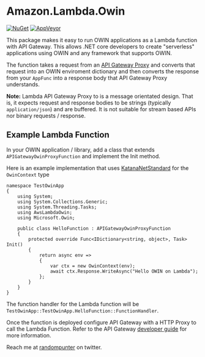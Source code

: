 # Amazon.Lambda.Owin

[![NuGet](https://img.shields.io/nuget/v/AwsLambdaOwin.svg)](https://www.nuget.org/packages/AwsLambdaOwin/)
[![AppVeyor](https://img.shields.io/appveyor/ci/damianh/awslambdaowin.svg)](https://ci.appveyor.com/project/damianh/awslambdaowin)

This package makes it easy to run OWIN applications as a Lambda function with
API Gateway. This allows .NET core developers to create "serverless" applications
using OWIN and any framework that supports OWIN.

The function takes a request from an [API Gateway Proxy](0) and converts that
request into an OWIN enviroment dictionary and then converts the response from
your `AppFunc` into a response body that API Gateway Proxy understands.

**Note:** Lambda API Gateway Proxy to is a message orientated design. That is, it
expects request and response bodies to be strings (typically `application/json`)
and are buffered. It is not suitable for stream based APIs nor binary requests /
response.

## Example Lambda Function

In your OWIN application / library, add a class that extends
`APIGatewayOwinProxyFunction` and implement the Init method.

Here is an example implementation that uses [KatanaNetStandard](1) for the
`OwinContext` type

```
namespace TestOwinApp
{
    using System;
    using System.Collections.Generic;
    using System.Threading.Tasks;
    using AwsLambdaOwin;
    using Microsoft.Owin;

    public class HelloFunction : APIGatewayOwinProxyFunction
    {
        protected override Func<IDictionary<string, object>, Task> Init()
        {
            return async env =>
            {
                var ctx = new OwinContext(env);
                await ctx.Response.WriteAsync("Hello OWIN on Lambda");
            };
        }
    }
}
```

The function handler for the Lambda function will be
`TestOwinApp::TestOwinApp.HelloFunction::FunctionHandler`.

Once the function is deployed configure API Gateway with a HTTP Proxy to call
the Lambda Function. Refer to the API Gateway [developer guide][2] for more
information.

Reach me at [randompunter][3] on twitter.

[0]: http://docs.aws.amazon.com/apigateway/latest/developerguide/api-gateway-create-api-as-simple-proxy.html
[1]: https://www.nuget.org/packages/KatanaNetStandard/
[2]: http://docs.aws.amazon.com/apigateway/latest/developerguide/api-gateway-create-api-as-simple-proxy.html
[3]: https:twitter.com/randompunter